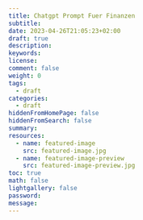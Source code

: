 ```yaml
---
title: Chatgpt Prompt Fuer Finanzen
subtitle:
date: 2023-04-26T21:05:23+02:00
draft: true
description:
keywords:
license:
comment: false
weight: 0
tags:
  - draft
categories:
  - draft
hiddenFromHomePage: false
hiddenFromSearch: false
summary:
resources:
  - name: featured-image
    src: featured-image.jpg
  - name: featured-image-preview
    src: featured-image-preview.jpg
toc: true
math: false
lightgallery: false
password:
message:
---
```


<!--more-->
